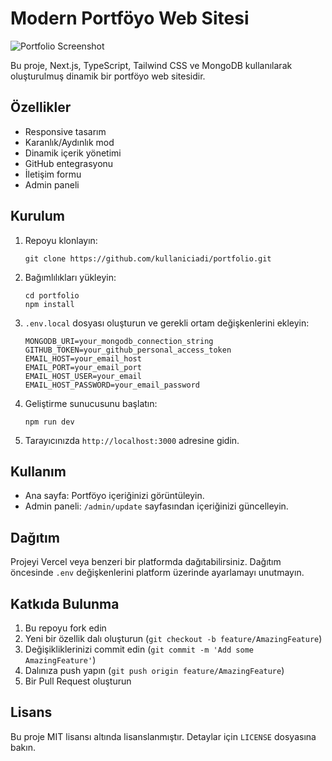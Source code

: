# Modern Portföyo Web Sitesi

![Portfolio Screenshot](portfolio.png)

Bu proje, Next.js, TypeScript, Tailwind CSS ve MongoDB kullanılarak oluşturulmuş dinamik bir portföyo web sitesidir.

## Özellikler

- Responsive tasarım
- Karanlık/Aydınlık mod
- Dinamik içerik yönetimi
- GitHub entegrasyonu
- İletişim formu
- Admin paneli

## Kurulum

1. Repoyu klonlayın:
   ```
   git clone https://github.com/kullaniciadi/portfolio.git
   ```

2. Bağımlılıkları yükleyin:
   ```
   cd portfolio
   npm install
   ```

3. `.env.local` dosyası oluşturun ve gerekli ortam değişkenlerini ekleyin:
   ```
   MONGODB_URI=your_mongodb_connection_string
   GITHUB_TOKEN=your_github_personal_access_token
   EMAIL_HOST=your_email_host
   EMAIL_PORT=your_email_port
   EMAIL_HOST_USER=your_email
   EMAIL_HOST_PASSWORD=your_email_password
   ```

4. Geliştirme sunucusunu başlatın:
   ```
   npm run dev
   ```

5. Tarayıcınızda `http://localhost:3000` adresine gidin.

## Kullanım

- Ana sayfa: Portföyo içeriğinizi görüntüleyin.
- Admin paneli: `/admin/update` sayfasından içeriğinizi güncelleyin.

## Dağıtım

Projeyi Vercel veya benzeri bir platformda dağıtabilirsiniz. Dağıtım öncesinde `.env` değişkenlerini platform üzerinde ayarlamayı unutmayın.

## Katkıda Bulunma

1. Bu repoyu fork edin
2. Yeni bir özellik dalı oluşturun (`git checkout -b feature/AmazingFeature`)
3. Değişikliklerinizi commit edin (`git commit -m 'Add some AmazingFeature'`)
4. Dalınıza push yapın (`git push origin feature/AmazingFeature`)
5. Bir Pull Request oluşturun

## Lisans

Bu proje MIT lisansı altında lisanslanmıştır. Detaylar için `LICENSE` dosyasına bakın.
